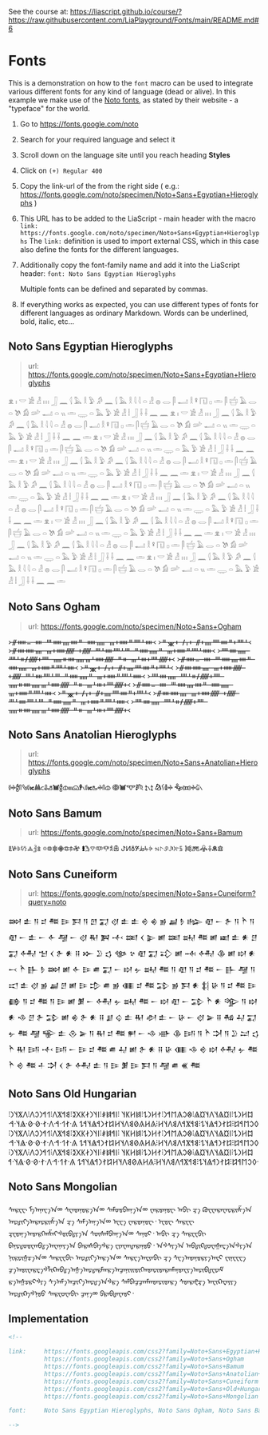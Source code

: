 <!--
author:   André Dietrich

email:    LiaScript@web.de

version:  0.0.1

language: en

narrator: US English Female

comment:  Demonstration of the font macro for applying different font systems to LiaScript.

link:     https://fonts.googleapis.com/css2?family=Noto+Sans+Egyptian+Hieroglyphs
          https://fonts.googleapis.com/css2?family=Noto+Sans+Ogham
          https://fonts.googleapis.com/css2?family=Noto+Sans+Bamum
          https://fonts.googleapis.com/css2?family=Noto+Sans+Anatolian+Hieroglyphs
          https://fonts.googleapis.com/css2?family=Noto+Sans+Cuneiform
          https://fonts.googleapis.com/css2?family=Noto+Sans+Old+Hungarian
          https://fonts.googleapis.com/css2?family=Noto+Sans+Mongolian

font:     Noto Sans Egyptian Hieroglyphs, Noto Sans Ogham, Noto Sans Bamum, Noto Sans Anatolian Hieroglyphs, Noto Sans Cuneiform, Noto Sans Old Hungarian, Noto Sans Mongolian
          
-->

See the course at: https://liascript.github.io/course/?https://raw.githubusercontent.com/LiaPlayground/Fonts/main/README.md#6

# Fonts

This is a demonstration on how to the `font` macro can be used to integrate various different fonts for any kind of language (dead or alive).
In this example we make use of the [Noto fonts](https://fonts.google.com/noto), as stated by their website - a "typeface" for the world.

1. Go to https://fonts.google.com/noto
2. Search for your required language and select it
3. Scroll down on the language site until you reach heading __Styles__
4. Click on `(+) Regular 400`
5. Copy the link-url of the from the right side ( e.g.: https://fonts.google.com/noto/specimen/Noto+Sans+Egyptian+Hieroglyphs )
6. This URL has to be added to the LiaScript - main header with the macro `link: https://fonts.google.com/noto/specimen/Noto+Sans+Egyptian+Hieroglyphs`
   The `link:` definition is used to import external CSS, which in this case also define the fonts for the different languages.
7. Additionally copy the font-family name and add it into the LiaScript header: `font: Noto Sans Egyptian Hieroglyphs` 

   Multiple fonts can be defined and separated by commas.

8. If everything works as expected, you can use different types of fonts for different languages as ordinary Markdown.
   Words can be underlined, bold, italic, etc...

## Noto Sans Egyptian Hieroglyphs

> url: https://fonts.google.com/noto/specimen/Noto+Sans+Egyptian+Hieroglyphs

𓁷 𓏤 𓎟 𓀀 𓁐 𓏥 𓃀 𓈖 𓌱 𓅓 𓎛 𓅱 𓀔 𓈖 𓌱 𓅓 𓎛 𓇋 𓇋 𓏏 𓁐 𓐍 𓂋 𓋴 𓂝 𓎛 𓋩 𓉔 𓊪 𓏛 𓋴 𓐠 𓄿 𓂋 𓏏 𓌗 𓀁 𓌷 𓂝 𓏏 𓏭 𓏛 𓇾 𓏏 𓅓 𓅱 𓀀 𓁐 𓏪 𓃀 𓌢 𓌢 𓈖 𓈖 𓁷 𓏤 𓎟 𓀀 𓁐 𓏥 𓃀 𓈖 𓌱 𓅓 𓎛 𓅱 𓀔 𓈖 𓌱 𓅓 𓎛 𓇋 𓇋 𓏏 𓁐 𓐍 𓂋 𓋴 𓂝 𓎛 𓋩 𓉔 𓊪 𓏛 𓋴 𓐠 𓄿 𓂋 𓏏 𓌗 𓀁 𓌷 𓂝 𓏏 𓏭 𓏛 𓇾 𓏏 𓅓 𓅱 𓀀 𓁐 𓏪 𓃀 𓌢 𓌢 𓈖 𓈖 𓏛 𓁷 𓏤 𓎟 𓀀 𓁐 𓏥 𓃀 𓈖 𓌱 𓅓 𓎛 𓅱 𓀔 𓈖 𓌱 𓅓 𓎛 𓇋 𓇋 𓏏 𓁐 𓐍 𓂋 𓋴 𓂝 𓎛 𓋩 𓉔 𓊪 𓏛 𓋴 𓐠 𓄿 𓂋 𓏏 𓌗 𓀁 𓌷 𓂝 𓏏 𓏭 𓏛 𓇾 𓏏 𓅓 𓅱 𓀀 𓁐 𓏪 𓃀 𓌢 𓌢 𓈖 𓈖 𓏛 𓁷 𓏤 𓎟 𓀀 𓁐 𓏥 𓃀 𓈖 𓌱 𓅓 𓎛 𓅱 𓀔 𓈖 𓌱 𓅓 𓎛 𓇋 𓇋 𓏏 𓁐 𓐍 𓂋 𓋴 𓂝 𓎛 𓋩 𓉔 𓊪 𓏛 𓋴 𓐠 𓄿 𓂋 𓏏 𓌗 𓀁 𓌷 𓂝 𓏏 𓏭 𓏛 𓇾 𓏏 𓅓 𓅱 𓀀 𓁐 𓏪 𓃀 𓌢 𓌢 𓈖 𓈖 𓏛 𓁷 𓏤 𓎟 𓀀 𓁐 𓏥 𓃀 𓈖 𓌱 𓅓 𓎛 𓅱 𓀔 𓈖 𓌱 𓅓 𓎛 𓇋 𓇋 𓏏 𓁐 𓐍 𓂋 𓋴 𓂝 𓎛 𓋩 𓉔 𓊪 𓏛 𓋴 𓐠 𓄿 𓂋 𓏏 𓌗 𓀁 𓌷 𓂝 𓏏 𓏭 𓏛 𓇾 𓏏 𓅓 𓅱 𓀀 𓁐 𓏪 𓃀 𓌢 𓌢 𓈖 𓈖 𓏛 𓁷 𓏤 𓎟 𓀀 𓁐 𓏥 𓃀 𓈖 𓌱 𓅓 𓎛 𓅱 𓀔 𓈖 𓌱 𓅓 𓎛 𓇋 𓇋 𓏏 𓁐 𓐍 𓂋 𓋴 𓂝 𓎛 𓋩 𓉔 𓊪 𓏛 𓋴 𓐠 𓄿 𓂋 𓏏 𓌗 𓀁 𓌷 𓂝 𓏏 𓏭 𓏛 𓇾 𓏏 𓅓 𓅱 𓀀 𓁐 𓏪 𓃀 𓌢 𓌢 𓈖 𓈖 𓏛 𓁷 𓏤 𓎟 𓀀 𓁐 𓏥 𓃀 𓈖 𓌱 𓅓 𓎛 𓅱 𓀔 𓈖 𓌱 𓅓 𓎛 𓇋 𓇋 𓏏 𓁐 𓐍 𓂋 𓋴 𓂝 𓎛 𓋩 𓉔 𓊪 𓏛 𓋴 𓐠 𓄿 𓂋 𓏏 𓌗 𓀁 𓌷 𓂝 𓏏 𓏭 𓏛 𓇾 𓏏 𓅓 𓅱 𓀀 𓁐 𓏪 𓃀 𓌢 𓌢 𓈖 𓈖 𓏛 𓁷 𓏤 𓎟 𓀀 𓁐 𓏥 𓃀 𓈖 𓌱 𓅓 𓎛 𓅱 𓀔 𓈖 𓌱 𓅓 𓎛 𓇋 𓇋 𓏏 𓁐 𓐍 𓂋 𓋴 𓂝 𓎛 𓋩 𓉔 𓊪 𓏛 𓋴 𓐠 𓄿 𓂋 𓏏 𓌗 𓀁 𓌷 𓂝 𓏏 𓏭 𓏛 𓇾 𓏏 𓅓 𓅱 𓀀 𓁐 𓏪 𓃀 𓌢 𓌢 𓈖 𓈖 𓏛 𓁷 𓏤 𓎟 𓀀 𓁐 𓏥 𓃀 𓈖 𓌱 𓅓 𓎛 𓅱 𓀔 𓈖 𓌱 𓅓 𓎛 𓇋 𓇋 𓏏 𓁐 𓐍 𓂋 𓋴 𓂝 𓎛 𓋩 𓉔 𓊪 𓏛 𓋴 𓐠 𓄿 𓂋 𓏏 𓌗 𓀁 𓌷 𓂝 𓏏 𓏭 𓏛 𓇾 𓏏 𓅓 𓅱 𓀀 𓁐 𓏪 𓃀 𓌢 𓌢 𓈖 𓈖 𓏛


## Noto Sans Ogham

> url: https://fonts.google.com/noto/specimen/Noto+Sans+Ogham

<!-- style="writing-mode: vertical-lr; height: 40vh" -->
᚛ᚌᚔᚚ ᚓ ᚈᚔᚄᚓᚇ ᚔᚅ ᚃᚐᚔᚇᚉᚆᚓ᚜
᚛ᚇᚘᚐ ᚋᚁᚐ ᚌᚐᚄᚉᚓᚇᚐᚉᚆ᚜
᚛ᚌᚓᚔᚄ ᚃᚐᚔᚏ ᚐᚏ ᚈᚆᚓᚉᚆᚈ ᚇᚔᚅᚇ ᚃᚐᚔᚇᚉᚆᚔ᚜
᚛ᚉᚓᚅ ᚉᚆᚑᚋᚏᚐᚉ ᚅᚑᚓᚅᚃᚆᚔᚏ ᚇᚑ ᚃᚆᚒᚐᚉᚏᚐ᚜
᚛ᚌᚔᚚ ᚓ ᚈᚔᚄᚓᚇ ᚔᚅ ᚃᚐᚔᚇᚉᚆᚓ᚜
᚛ᚇᚘᚐ ᚋᚁᚐ ᚌᚐᚄᚉᚓᚇᚐᚉᚆ᚜
᚛ᚌᚓᚔᚄ ᚃᚐᚔᚏ ᚐᚏ ᚈᚆᚓᚉᚆᚈ ᚇᚔᚅᚇ ᚃᚐᚔᚇᚉᚆᚔ᚜
᚛ᚉᚓᚅ ᚉᚆᚑᚋᚏᚐᚉ ᚅᚑᚓᚅᚃᚆᚔᚏ ᚇᚑ ᚃᚆᚒᚐᚉᚏᚐ᚜
᚛ᚌᚔᚚ ᚓ ᚈᚔᚄᚓᚇ ᚔᚅ ᚃᚐᚔᚇᚉᚆᚓ᚜
᚛ᚇᚘᚐ ᚋᚁᚐ ᚌᚐᚄᚉᚓᚇᚐᚉᚆ᚜
᚛ᚌᚓᚔᚄ ᚃᚐᚔᚏ ᚐᚏ ᚈᚆᚓᚉᚆᚈ ᚇᚔᚅᚇ ᚃᚐᚔᚇᚉᚆᚔ᚜
᚛ᚉᚓᚅ ᚉᚆᚑᚋᚏᚐᚉ ᚅᚑᚓᚅᚃᚆᚔᚏ ᚇᚑ ᚃᚆᚒᚐᚉᚏᚐ᚜


## Noto Sans Anatolian Hieroglyphs

> url: https://fonts.google.com/noto/specimen/Noto+Sans+Anatolian+Hieroglyphs


__𔗷𔗬𔑈𔓯𔐤𔗷𔖶𔔆𔗐𔓱𔑣𔓢𔑈𔓷𔖻𔗔𔑏𔖱𔗷𔖶𔑦𔗬𔓯𔓷 𔖖𔓢𔕙𔑯𔗦 𔖪𔖱𔖪 𔑮𔐓𔗵𔗬 𔐱𔕬𔗬𔑰𔖱__

## Noto Sans Bamum

> url: https://fonts.google.com/noto/specimen/Noto+Sans+Bamum

ꚳꚴ𖥉𖥊𖥋𖥌𖥍 𖡼𖡽𖠀𖠁𖠂𖠃𖠄 𖠎𖠏𖠐𖠑𖠒𖠓𖠔 ꚠꚡꚢꚣꚤꚥꚦ 𖨔𖨕𖨖𖨗𖨘𖨙𖨚 𖠣𖠤𖠥𖠦𖠧𖠨𖠩

## Noto Sans Cuneiform

> url: https://fonts.google.com/noto/specimen/Noto+Sans+Cuneiform?query=noto

𒇷 𒉺 𒀀 𒄑 𒍣 𒄿 𒁕 𒀀 𒇻 𒍑 𒋼 𒉺 𒉺 𒄴 𒄯 𒂊 𒃷 𒊩 𒈗 𒊏 𒀸 𒉿 𒀀 𒋻 𒀀 𒊏 𒀸 𒉺 𒀸 𒅆 𒆷 𒀸 𒋼 𒊑 𒀉 𒋾 𒌅 𒌋 𒉌 𒅖 𒌅 𒊻 𒍣 𒅖 𒀜 𒉺 𒀭 𒆪 𒍑 𒅈 𒈠 𒌋 𒉿 𒀭 𒍝 𒁍 𒊒 𒌓 𒀲 𒆳 𒊏 𒍑 𒃾 𒅖 𒁄 𒅈 𒆠 𒅖 𒊭 𒀭 𒁁 𒋻 𒃲 𒊩 𒇷 𒅖 𒅆 𒄿 𒌑 𒍑 𒀸 𒊭 𒉡 𒊻 𒍣 𒀀 𒊏 𒀀 𒄑 𒍣 𒀸 𒃲 𒆷 𒀀 𒀊 𒉺 𒋼 𒂊 𒃷 𒆪 𒅖 𒄿 𒄠 𒌑 𒂊 𒈪 𒄑 𒍣 𒁉 𒂊 𒁕 𒀭 𒈭 𒄩 𒀀 𒄑 𒍣 𒄿 𒂵 𒀀 𒄑 𒍣 𒀀 𒄿 𒅖 𒋠 𒀸 𒅈 𒉡 𒊻 𒍣 𒀸 𒊭 𒊏 𒀸 𒁉 𒋻 𒀭 𒄊 𒀀 𒊭 𒀭 𒈾 𒆪 𒉿 𒁉 𒅖 𒄯 𒉿 𒀭 𒍝 𒋗 𒌒 𒉺 𒊑 𒀠 𒉺 𒀸 𒄩 𒀸 𒋼 𒅕 𒍝 𒄀 𒄷 𒍑 𒉡 𒍣 𒆷 𒊍 𒉺 𒊮 𒅕 𒀀 𒊑 𒄑 𒍣 𒂍 𒀸 𒈾 𒀝 𒆠 𒅀 𒀀 𒋻 𒋫 𒀀 𒊒 𒁺 𒌓 𒋻 𒊑 𒅀 𒋾 𒅀 𒀸 𒄿 𒄑 𒍣 𒌑 𒄷 𒅖 𒉿 𒀭 𒍝 𒄩 𒈪 𒈾 𒄴 𒊭 𒅈 𒉡 𒍣 𒋻 𒄴 𒍣 𒈦 𒋫 𒌋 𒉿 𒅈 𒉺 𒀀 𒄿 𒋠 𒄿 𒁕 𒀀 𒆷 𒌑 𒌍 𒍣

## Noto Sans Old Hungarian

<!-- style="text-align: right" -->
𐲪𐲢𐲙𐲔⁝𐲥𐲬𐲖𐲦𐲤𐲦𐲬𐲖⁝𐲌𐲛𐲍𐲮𐲀𐲙⁝𐲐𐲢𐲙𐲔⁝𐲯𐲢𐲞𐲦 ⁝𐲥𐲀𐲯𐲎⁝𐲥𐲦𐲙𐲇𐲞𐲂𐲉⁝𐲘𐲀𐲨𐲤⁝𐲒𐲀𐲙𐲛𐲤⁝𐲤𐲨𐲦𐲙⁝𐲓𐲛𐲮𐲀𐲆⁝𐲆𐲐𐲙𐲀𐲖𐲦𐲔⁝𐲘𐲀𐲨𐲀𐲤𐲘𐲤𐲦𐲢⁝𐲍𐲢𐲍𐲗𐲘𐲤𐲦𐲢𐲆𐲐𐲙𐲀𐲖𐲦𐲀𐲔 𐲍·𐲐𐲒·𐲀·𐲤·𐲐·𐲗·𐲗·𐲖𐲦·𐲀· 𐲪𐲢𐲙𐲔⁝𐲥𐲬𐲖𐲦𐲤𐲦𐲬𐲖⁝𐲌𐲛𐲍𐲮𐲀𐲙⁝𐲐𐲢𐲙𐲔⁝𐲯𐲢𐲞𐲦 ⁝𐲥𐲀𐲯𐲎⁝𐲥𐲦𐲙𐲇𐲞𐲂𐲉⁝𐲘𐲀𐲨𐲤⁝𐲒𐲀𐲙𐲛𐲤⁝𐲤𐲨𐲦𐲙⁝𐲓𐲛𐲮𐲀𐲆⁝𐲆𐲐𐲙𐲀𐲖𐲦𐲔⁝𐲘𐲀𐲨𐲀𐲤𐲘𐲤𐲦𐲢⁝𐲍𐲢𐲍𐲗𐲘𐲤𐲦𐲢𐲆𐲐𐲙𐲀𐲖𐲦𐲀𐲔 𐲍·𐲐𐲒·𐲀·𐲤·𐲐·𐲗·𐲗·𐲖𐲦·𐲀· 𐲪𐲢𐲙𐲔⁝𐲥𐲬𐲖𐲦𐲤𐲦𐲬𐲖⁝𐲌𐲛𐲍𐲮𐲀𐲙⁝𐲐𐲢𐲙𐲔⁝𐲯𐲢𐲞𐲦 ⁝𐲥𐲀𐲯𐲎⁝𐲥𐲦𐲙𐲇𐲞𐲂𐲉⁝𐲘𐲀𐲨𐲤⁝𐲒𐲀𐲙𐲛𐲤⁝𐲤𐲨𐲦𐲙⁝𐲓𐲛𐲮𐲀𐲆⁝𐲆𐲐𐲙𐲀𐲖𐲦𐲔⁝𐲘𐲀𐲨𐲀𐲤𐲘𐲤𐲦𐲢⁝𐲍𐲢𐲍𐲗𐲘𐲤𐲦𐲢𐲆𐲐𐲙𐲀𐲖𐲦𐲀𐲔 𐲍·𐲐𐲒·𐲀·𐲤·𐲐·𐲗·𐲗·𐲖𐲦·𐲀· 


## Noto Sans Mongolian

<!-- style="writing-mode: vertical-lr; height: 50vh" -->
ᠰᠠᠷᠸᠧ ᠮᠠ᠋᠎ᠠᠨᠠᠸᠠ᠋᠎ᠠᢁ ᠰᠸᠠᢐᠠᠨᢐᠷᠠ᠋᠎ᠠᢁ ᠰᠠᠮᠦᢐᢒᠠᠨᠨᠠ᠋᠎ᠠᢁ ᠸᠠᠷᢐᠠᠨᢐᠧ ᠠᢒᢈ ᢋᠠ᠋ ᠺᠣᠸᠸᠠᠷᠠᠸᠠᢑᠷᠢᠱᠠ᠋᠎ᠠ ᠠᢑᠾᢈᢉᠠ᠋᠎ᠠᠷᠠᢑᠷᠢᠱᠠ᠋᠎ᠠ ᢋᠠ᠋ ᠰᠠᠮᠠ᠋᠎ᠠᠨᠠ᠋᠎ᠠᢁ ᠧᠸᠠ᠋ ᠸᠠᠷᢐᠠᠨᢐᠧ᠂ ᠧᢐᠧ ᠰᠠᠷᠸᠧ ᢋᠧᢐᠠᠨᠠ᠋᠎ᠠᢐᠠᠷᢉᠠ᠋ᠱᠠᢉᢀᢐᢈᠪᠾᠶᠠ᠋᠎ᠠ ᠰᠦᠰᠠᠮᢒᠠᠨᠨᠠ᠋᠎ᠠᢁ ᠰᠠᠨᢐᢈ᠂ ᠠᢒᢈ ᢋᠠ᠋ ᠰᠠᠷᠸᠧᢒᢈ ᠪᠠᠨᢑᠾᠦᢐᠸᠠ᠋ᠪᠾᠠ᠋᠎ᠠᠸᠠᠨᠠᠶᠠ᠋᠎ᠠ ᢒᠠᠷᠠᠰᢒᠠᢀᠷᠠ᠋ ᠸᠶᠠᠸᠠᡙᠠᠷᠠᠨᢐᠦ᠂
ᠠᢀᠰᠶᠠ᠋᠎ᠠ ᠠᠪᠾᢈᠺᠾᠣᠸᠠᢔᠠᢏᠠ᠋᠎ᠠᢀᠶᠠ᠋᠎ᠠ ᠨᢈᠷᢑᢈᢔᢌᠠ᠋᠎ᠠᢁ ᠰᠠᠷᠸᠧᢒᢈ ᠠᢑᠾᢈᢉᠠ᠋᠎ᠠᠷᠠ᠋᠎ᠠᢁ ᠰᠠᠷᠸᠠ᠋᠎ᠠᢏᠶᠠᢒᢈ ᢋᠠ᠋ ᠰᠸᠠ᠋᠎ᠠᢐᠠᠨᢐᠷᠶᠠ᠋᠎ᠠᢏᢈ ᠸᢈᠨᠧ​ᠧᠸᠠ᠋ ᢖᠠ᠋᠎ᠠᢐᢈᠸᠠᠷᢏᠠ᠋ᢀᠯᢈᠺᠠ᠋ᠪᠾᠠ᠋᠎ᠠᢔᠠ᠋᠎ᠠᢑᠾᠠᠷᠮᠠ᠋ᠷᠠ᠋᠎ᠠᢖᠠᠨᠢᠢᢐᢈᢉᠠ᠋ᢐᠠᢑᢈᢐᠠᠷᠠ᠋ᠮᠠᠨᢐᠠᠸᠶᠠ᠋᠎ᠠᢑᢈᠪᠾᠧᢑᠠᠮ ᠷᠠ᠋᠎ᠠᢔᢌᠷᢈᢀᠶᠠ᠋ ᠰᠠ᠋᠎ᠠᠮᠠ᠋᠎ᠠᢖᢈᢉᠠ᠋᠎ᠠᢑᠾᠠ᠋᠎ᠠᢀᠷᠠ᠋ ᠰᠠᠮᢒᠠᢖᢖᠠᠨᠮᠠ᠋ᢐᠠᢑᢈᢐᠠᠷᠠ᠋ ᠰᢐᠠᠷᠠᡛᢋᠠ᠋ ᠠᠸᢈᠺᠠᢏᠠᠶᠶᠠ᠋ ᠠᢑᠾᢈᠺᠠᢀᠨᢐᠦ ᠰᠠᠷᠸᠣᠸᠠᢒᢈ ᢖᠠᠨᠠ᠋ᢁ ᢒᠷᠠᠪᠾᠠᠸᠠᢐᢈ᠂

## Implementation

``` html
<!--

link:     https://fonts.googleapis.com/css2?family=Noto+Sans+Egyptian+Hieroglyphs
          https://fonts.googleapis.com/css2?family=Noto+Sans+Ogham
          https://fonts.googleapis.com/css2?family=Noto+Sans+Bamum
          https://fonts.googleapis.com/css2?family=Noto+Sans+Anatolian+Hieroglyphs
          https://fonts.googleapis.com/css2?family=Noto+Sans+Cuneiform
          https://fonts.googleapis.com/css2?family=Noto+Sans+Old+Hungarian
          https://fonts.googleapis.com/css2?family=Noto+Sans+Mongolian

font:     Noto Sans Egyptian Hieroglyphs, Noto Sans Ogham, Noto Sans Bamum, Noto Sans Anatolian Hieroglyphs, Noto Sans Cuneiform, Noto Sans Old Hungarian, Noto Sans Mongolian

-->
```
